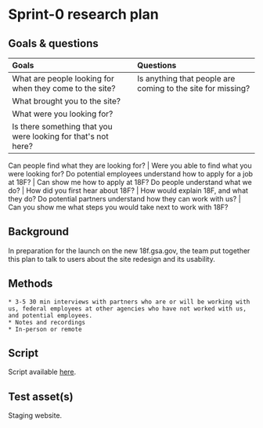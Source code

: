 # Sprint-0 research plan

## Goals & questions

Goals | Questions
:----- | :---------
What are people looking for when they come to the site? | Is anything that people are coming to the site for missing?
 | What brought you to the site?
 | What were you looking for?
 | Is there something that you were looking for that's not here?
Can people find what they are looking for?
 | Were you able to find what you were looking for?
Do potential employees understand how to apply for a job at 18F?
 | Can show me how to apply at 18F?
Do people understand what we do?
  | How did you first hear about 18F?
  | How would explain 18F, and what they do?
Do potential partners understand how they can work with us?
    | Can you show me what steps you would take next to work with 18F?

## Background

In preparation for the launch on the new 18f.gsa.gov, the team put together this plan to talk to users about the site redesign and its usability.

## Methods

    * 3-5 30 min interviews with partners who are or will be working with us, federal employees at other agencies who have not worked with us, and potential employees.
    * Notes and recordings
    * In-person or remote

## Script

Script available [here]().


## Test asset(s)

Staging website. 
